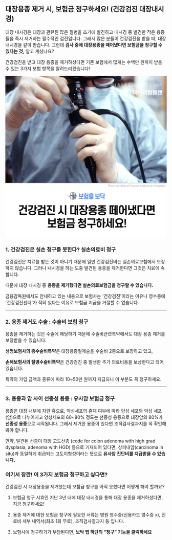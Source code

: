## 대장용종 제거 시, 보험금 청구하세요! (건강검진 대장내시경)

대장 내시경은 대장과 관련된 많은 질병을 조기에 발견하고 내시경 중 발견한 작은 용종들을 즉시 제거하는 필수적인 검진입니다. 그래서 많은 분들이 건강검진을 받을 때, 대장 내시경을 같이 받습니다. 그런데 **검사 중에 대장용종을 떼어냈다면 보험금을 청구할 수 있다는 것,** 알고 계셨나요?

건강검진을 받고 대장 용종을 제거하셨다면 기존 보험에서 많게는 수백만 원까지 받을 수 있는 3가지 보험 항목을 알려드리겠습니다!

![alt img](https://raw.githubusercontent.com/aijinet/doctor-contents/e06d715ce570b5d247185bb64316bef69955e5f7/contents/202008/200807/%EB%8C%80%EC%9E%A5%EC%9A%A9%EC%A2%85%EB%B3%B4%ED%97%98%EC%B2%AD%EA%B5%AC01.png)

### 1. 건강검진은 실손 청구를 못한다? 실손의료비 청구

건강검진은 치료를 받는 것이 아니기 때문에 일반 건강검진비는 실손의료보험에서 보장하지 않습니다. 그러나 내시경을 하는 도중 발견된 용종을 제거한다면 그것은 치료에 속합니다.

때문에 대장 내시경 중 **용종을 제거했다면 실손의료보험금을 청구할 수 있습니다.**

금융감독원에서도 안내하고 있는 내용으로 보험사는 '건강검진'이라는 이유나 영수증에 '건강검진센터'가 적혀 있다는 이유로 보험금 지급을 거절할 수 없습니다.
____

### 2. 용종 제거도 수술 : 수술비 보험 청구

용종을 제거하는 것은 수술에 해당하기 때문에 수술비관련특약에서도 대장 용종 제거를 보장받을 수 있습니다.

**생명보험사의 종수술비특약**은 대장용종절제술을 수술비 2종으로 보장하고 있고,

**손해보험사의 질병수술비특약**은 건강검진 중 발생한 추가 의료비용을 보상한다고
되어 있습니다.

특약의 가입 금액과 종류에 따라 10~50만 원까지 지급되니 이 부분도 꼭 청구하세요.
___

### 3. 용종과 암 사이 선종성 용종 : 유사암 보험금 청구

용종은 대장 내부에 자란 혹으로, 악성세포의 존재 여부에 따라 양성 세포와 악성 세포(암)으로 나누어지고 양성세포의 60~80% 정도는 선종성 용종으로 대장암의 80%가 **선종성 용종**으로 시작됩니다. 그래서 제거한 용종이 있다면 조직검사결과지를 꼭 확인해봐야 합니다.

만약, 발견된 선종이 대장 고도선종 (code for colon adenoma with high grad dysplasia, adenoma with HGD) 등으로 기재되어 있다면, 상피내암(carcinoma in situ)과 동일하게 취급되는 고도이형성이라는 뜻으로 **유사암 진단비를 지급받을 수 있습니다.**

### 여기서 잠깐! 이 3가지 보험금 청구하고 싶다면?

건강검진 시 대장용종을 제거했는데 보험금 청구를 아직 못했다면 어떻게 해야 할까요?

  1. 보험금 청구 시효인 지난 3년 내에 대장 내시경을 통해 대장 용종을 제거하셨다면, 지금 청구하세요!

  2. 용종 제거에 대한 보험금 청구에 필요한 서류는 병원 영수증(신용카드 영수증 x), 진료비 세부 내역서(최초 1회 무료), 조직검사결과지 등 입니다.
  
  3. 보험사에 청구하기가 부담된다면, 
  **보닥 앱 하단의 “청구” 기능을 클릭하세요**

   